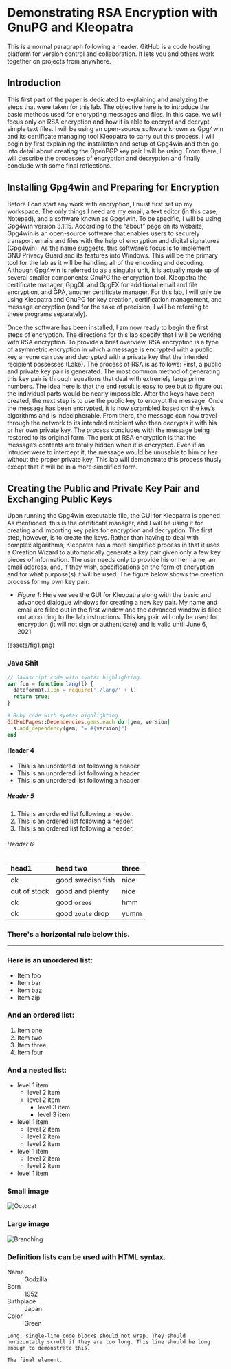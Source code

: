 
# Demonstrating RSA Encryption with GnuPG and Kleopatra

This is a normal paragraph following a header. GitHub is a code hosting platform for version control and collaboration. It lets you and others work together on projects from anywhere.

## Introduction

This first part of the paper is dedicated to explaining and analyzing the steps that were taken for this lab. The objective here is to introduce the basic methods used for encrypting messages and files. In this case, we will focus only on RSA encryption and how it is able to encrypt and decrypt simple text files. I will be using an open-source software known as Gpg4win and its certificate managing tool Kleopatra to carry out this process. I will begin by first explaining the installation and setup of Gpg4win and then go into detail about creating the OpenPGP key pair I will be using. From there, I will describe the processes of encryption and decryption and finally conclude with some final reflections.

## Installing Gpg4win and Preparing for Encryption

Before I can start any work with encryption, I must first set up my workspace. The only things I need are my email, a text editor (in this case, Notepad), and a software known as Gpg4win. To be specific, I will be using Gpg4win version 3.1.15. According to the “about” page on its website, Gpg4win is an open-source software that enables users to securely transport emails and files with the help of encryption and digital signatures (Gpg4win). As the name suggests, this software’s focus is to implement GNU Privacy Guard and its features into Windows. This will be the primary tool for the lab as it will be handling all of the encoding and decoding. Although Gpg4win is referred to as a singular unit, it is actually made up of several smaller components: GnuPG the encryption tool, Kleopatra the certificate manager, GpgOL and GpgEX for additional email and file encryption, and GPA, another certificate manager. For this lab, I will only be using Kleopatra and GnuPG for key creation, certification management, and message encryption (and for the sake of precision, I will be referring to these programs separately).

 Once the software has been installed, I am now ready to begin the first steps of encryption. The directions for this lab specify that I will be working with RSA encryption. To provide a brief overview, RSA encryption is a type of asymmetric encryption in which a message is encrypted with a public key anyone can use and decrypted with a private key that the intended recipient possesses (Lake). The process of RSA is as follows: First, a public and private key pair is generated. The most common method of generating this key pair is through equations that deal with extremely large prime numbers. The idea here is that the end result is easy to see but to figure out the individual parts would be nearly impossible. After the keys have been created, the next step is to use the public key to encrypt the message. Once the message has been encrypted, it is now scrambled based on the key’s algorithms and is indecipherable. From there, the message can now travel through the network to its intended recipient who then decrypts it with his or her own private key. The process concludes with the message being restored to its original form. The perk of RSA encryption is that the message’s contents are totally hidden when it is encrypted. Even if an intruder were to intercept it, the message would be unusable to him or her without the proper private key. This lab will demonstrate this process thusly except that it will be in a more simplified form.

## Creating the Public and Private Key Pair and Exchanging Public Keys

Upon running the Gpg4win executable file, the GUI for Kleopatra is opened. As mentioned, this is the certificate manager, and I will be using it for creating and importing key pairs for encryption and decryption. The first step, however, is to create the keys. Rather than having to deal with complex algorithms, Kleopatra has a more simplified process in that it uses a Creation Wizard to automatically generate a key pair given only a few key pieces of information. The user needs only to provide his or her name, an email address, and, if they wish, specifications on the form of encryption and for what purpose(s) it will be used. The figure below shows the creation process for my own key pair:

- <i>Figure 1</i>: Here we see the GUI for Kleopatra along with the basic and advanced dialogue windows for creating a new key pair. My name and email are filled out in the first window and the advanced window is filled out according to the lab instructions. This key pair will only be used for encryption (it will not sign or authenticate) and is valid until June 6, 2021.

(assets/fig1.png)
### Java Shit
```js
// Javascript code with syntax highlighting.
var fun = function lang(l) {
  dateformat.i18n = require('./lang/' + l)
  return true;
}
```

```ruby
# Ruby code with syntax highlighting
GitHubPages::Dependencies.gems.each do |gem, version|
  s.add_dependency(gem, "= #{version}")
end
```

#### Header 4

*   This is an unordered list following a header.
*   This is an unordered list following a header.
*   This is an unordered list following a header.

##### Header 5

1.  This is an ordered list following a header.
2.  This is an ordered list following a header.
3.  This is an ordered list following a header.

###### Header 6

| head1        | head two          | three |
|:-------------|:------------------|:------|
| ok           | good swedish fish | nice  |
| out of stock | good and plenty   | nice  |
| ok           | good `oreos`      | hmm   |
| ok           | good `zoute` drop | yumm  |

### There's a horizontal rule below this.

* * *

### Here is an unordered list:

*   Item foo
*   Item bar
*   Item baz
*   Item zip

### And an ordered list:

1.  Item one
1.  Item two
1.  Item three
1.  Item four

### And a nested list:

- level 1 item
  - level 2 item
  - level 2 item
    - level 3 item
    - level 3 item
- level 1 item
  - level 2 item
  - level 2 item
  - level 2 item
- level 1 item
  - level 2 item
  - level 2 item
- level 1 item

### Small image

![Octocat](https://github.githubassets.com/images/icons/emoji/octocat.png)

### Large image

![Branching](https://guides.github.com/activities/hello-world/branching.png)


### Definition lists can be used with HTML syntax.

<dl>
<dt>Name</dt>
<dd>Godzilla</dd>
<dt>Born</dt>
<dd>1952</dd>
<dt>Birthplace</dt>
<dd>Japan</dd>
<dt>Color</dt>
<dd>Green</dd>
</dl>

```
Long, single-line code blocks should not wrap. They should horizontally scroll if they are too long. This line should be long enough to demonstrate this.
```

```
The final element.
```

